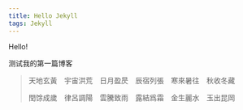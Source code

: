 ```yaml
---
title: Hello Jekyll
tags: Jekyll
---
```

Hello!

测试我的第一篇博客

>天地玄黃　宇宙洪荒　日月盈昃　辰宿列張　寒來暑往　秋收冬藏
>
>閏馀成歲　律呂調陽　雲騰致雨　露結爲霜　金生麗水　玉出昆岡

